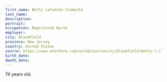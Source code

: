 ```yaml
---
first_name: Betty Lafuente Clemente
last_name: 
description: 
portrait: 
occupation: Registered Nurse
employer: 
city: Bloomfield
province: New Jersey
country: United States
source: https://www.everhere.com/us/obituaries/nj/bloomfield/betty-l-clemente-10725687
birth_date: 
death_date: 
---
```


74 years old.